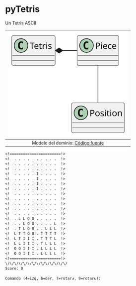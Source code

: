 # pyTetris

Un Tetris ASCII

<div align=center>

|![](/images/modelosUML/MdD.svg)
|:-:
|Modelo del dominio: [Código fuente](/modelosUML/MdD.puml)

</div>

```console
<!=======================!>
<!  . . . . . . . . . .  !>
<!  . . . . . . . . . .  !>
<!  . . . . . . . . . .  !>
<!  . . . . . I . . . .  !>
<!  . . . . . I . . . .  !>
<!  . . . . . I . . . .  !>
<!  . . . . . I . . . .  !>
<!  . . . . . . . . . .  !>
<!  . . . . . . . . . .  !>
<!  . . . . . . . . . .  !>
<!  . . . . . . . . . .  !>
<!  . . . . . . . . . .  !>
<!  . L L O O . . . . .  !>
<!  . . L O O . . . . L  !>
<!  . T L O O . . L L L  !>
<!  L T T O O . T T T T  !>
<!  L T I I I . T T T L  !>
<!  L L I I I . T L L L  !>
<!  O O I I I . L L L L  !>
<!  O O I I I . L L L L  !>
<!=======================!>
\/\/\/\/\/\/\/\/\/\/\/\/\/\/
Score: 0

Comando (4=izq, 6=der, 7=rotar↺, 9=rotar↻): 
```